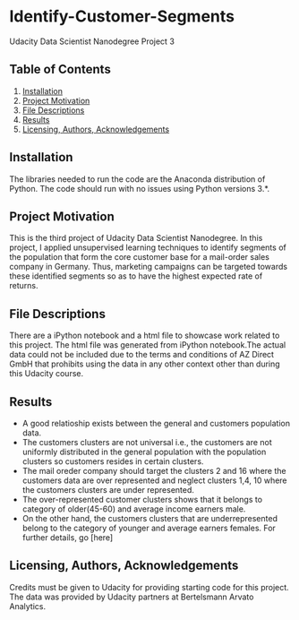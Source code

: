
# Identify-Customer-Segments
Udacity Data Scientist Nanodegree Project 3

## Table of Contents
1. [Installation](https://github.com/access2abey/Udacity-Identify-Customer-Segments-Arvato#Installation)
2. [Project Motivation](https://github.com/access2abey/Udacity-Identify-Customer-Segments-Arvato#Project-Motivation)
3. [File Descriptions](https://github.com/access2abey/Udacity-Identify-Customer-Segments-Arvato#File-Descriptions)
4. [Results](https://github.com/access2abey/Udacity-Identify-Customer-Segments-Arvato#Results)
5. [Licensing, Authors, Acknowledgements](https://github.com/access2abey/Udacity-Identify-Customer-Segments-Arvato#Licensing-Authors-Acknowledgements)


## Installation
The libraries needed to run the code are the Anaconda distribution of Python. The code should run with no issues using Python versions 3.*.


## Project Motivation
This is the third project of Udacity Data Scientist Nanodegree. In this project, I applied unsupervised learning techniques to identify segments of the population that form the core customer base for a mail-order sales company in Germany. Thus, marketing campaigns can be targeted towards these identified segments so as to have the highest expected rate of returns.






## File Descriptions
There are a iPython notebook and a html file to showcase work related to this project. The html file was generated from iPython notebook.The actual data could not be included due to the terms and conditions of AZ Direct GmbH that prohibits using the data in any other context other than during this Udacity course.

## Results

* A good relatioship exists between the general and customers population data. 
* The customers clusters are not universal i.e., the customers are not uniformly distributed in the general population with the population clusters so customers resides in certain clusters. 
* The mail oreder company should target the clusters 2 and 16 where the customers data are over represented and neglect clusters 1,4, 10 where the customers clusters are under represented. 
* The over-represented customer clusters shows that it belongs to category of older(45-60) and average income earners male. 
* On the other hand, the customers clusters that are underrepresented belong to the category of younger and average earners females.
For further details, go [here]

## Licensing, Authors, Acknowledgements
Credits must be given to Udacity for providing starting code for this project. The data was provided by Udacity partners at Bertelsmann Arvato Analytics.




